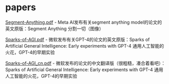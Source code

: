 # papers

[Segment-Anything.pdf](Segment-Anything.pdf) - Meta AI发布有关segment anything model的论文的英文原版：Segment Anything 分割一切（图像）

[Sparks-of-AGI.pdf](Sparks-of-AGI.pdf) - 微软发布有关GPT-4的论文的英文原版：Sparks of Artificial General Intelligence: Early experiments with GPT-4 通用人工智能的火花，GPT-4的早期实验

[Sparks-of-AGI_cn.pdf](Sparks-of-AGI_cn.pdf) - 微软发布的论文的中文翻译版（很粗糙，凑合着看吧）：Sparks of Artificial General Intelligence: Early experiments with GPT-4 通用人工智能的火花，GPT-4的早期实验

